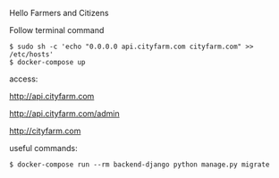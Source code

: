 
Hello Farmers and Citizens

Follow terminal command

```
$ sudo sh -c 'echo "0.0.0.0 api.cityfarm.com cityfarm.com" >> /etc/hosts'
$ docker-compose up
```

access: 

http://api.cityfarm.com

http://api.cityfarm.com/admin

http://cityfarm.com


useful commands:

```shell
$ docker-compose run --rm backend-django python manage.py migrate
```